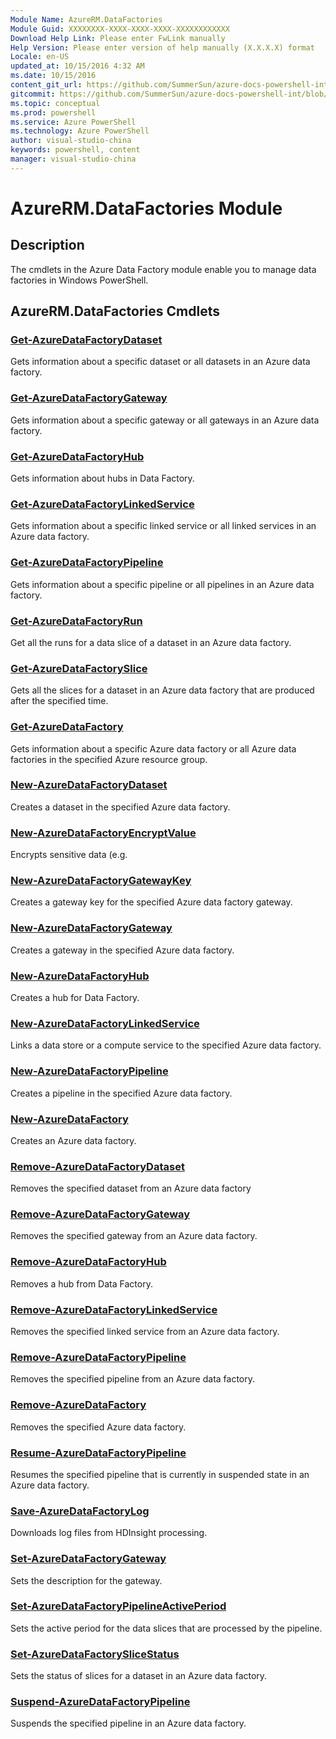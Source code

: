 ```yaml
---
Module Name: AzureRM.DataFactories
Module Guid: XXXXXXXX-XXXX-XXXX-XXXX-XXXXXXXXXXXX
Download Help Link: Please enter FwLink manually
Help Version: Please enter version of help manually (X.X.X.X) format
Locale: en-US
updated_at: 10/15/2016 4:32 AM
ms.date: 10/15/2016
content_git_url: https://github.com/SummerSun/azure-docs-powershell-int/blob/master/azureps-cmdlets-docs/ResourceManager/AzureRM.DataFactories/v0.9.8/CmdletMDs/AzureRM.DataFactories.md
gitcommit: https://github.com/SummerSun/azure-docs-powershell-int/blob/1bfd8e268acfc1799ad3f17c5a982578f54443cf/azureps-cmdlets-docs/ResourceManager/AzureRM.DataFactories/v0.9.8/CmdletMDs/AzureRM.DataFactories.md
ms.topic: conceptual
ms.prod: powershell
ms.service: Azure PowerShell
ms.technology: Azure PowerShell
author: visual-studio-china
keywords: powershell, content
manager: visual-studio-china
---
```


# AzureRM.DataFactories Module
## Description
The cmdlets in the Azure Data Factory module enable you to manage data factories in Windows PowerShell.

## AzureRM.DataFactories Cmdlets
### [Get-AzureDataFactoryDataset](Get-AzureDataFactoryDataset.md)
Gets information about a specific dataset or all datasets in an Azure data factory.


### [Get-AzureDataFactoryGateway](Get-AzureDataFactoryGateway.md)
Gets information about a specific gateway or all gateways in an Azure data factory.


### [Get-AzureDataFactoryHub](Get-AzureDataFactoryHub.md)
Gets information about hubs in Data Factory.


### [Get-AzureDataFactoryLinkedService](Get-AzureDataFactoryLinkedService.md)
Gets information about a specific linked service or all linked services in an Azure data factory.


### [Get-AzureDataFactoryPipeline](Get-AzureDataFactoryPipeline.md)
Gets information about a specific pipeline or all pipelines in an Azure data factory.


### [Get-AzureDataFactoryRun](Get-AzureDataFactoryRun.md)
Get all the runs for a data slice of a dataset in an Azure data factory.


### [Get-AzureDataFactorySlice](Get-AzureDataFactorySlice.md)
Gets all the slices for a dataset in an Azure data factory that are produced after the specified time.


### [Get-AzureDataFactory](Get-AzureDataFactory.md)
Gets information about a specific Azure data factory or all Azure data factories in the specified Azure resource group.


### [New-AzureDataFactoryDataset](New-AzureDataFactoryDataset.md)
Creates a dataset in the specified Azure data factory.


### [New-AzureDataFactoryEncryptValue](New-AzureDataFactoryEncryptValue.md)
Encrypts sensitive data (e.g.


### [New-AzureDataFactoryGatewayKey](New-AzureDataFactoryGatewayKey.md)
Creates a gateway key for the specified Azure data factory gateway.


### [New-AzureDataFactoryGateway](New-AzureDataFactoryGateway.md)
Creates a gateway in the specified Azure data factory.


### [New-AzureDataFactoryHub](New-AzureDataFactoryHub.md)
Creates a hub for Data Factory.


### [New-AzureDataFactoryLinkedService](New-AzureDataFactoryLinkedService.md)
Links a data store or a compute service to the specified Azure data factory.


### [New-AzureDataFactoryPipeline](New-AzureDataFactoryPipeline.md)
Creates a pipeline in the specified Azure data factory.


### [New-AzureDataFactory](New-AzureDataFactory.md)
Creates an Azure data factory.


### [Remove-AzureDataFactoryDataset](Remove-AzureDataFactoryDataset.md)
Removes the specified dataset from an Azure data factory


### [Remove-AzureDataFactoryGateway](Remove-AzureDataFactoryGateway.md)
Removes the specified gateway from an Azure data factory.


### [Remove-AzureDataFactoryHub](Remove-AzureDataFactoryHub.md)
Removes a hub from Data Factory.


### [Remove-AzureDataFactoryLinkedService](Remove-AzureDataFactoryLinkedService.md)
Removes the specified linked service from an Azure data factory.


### [Remove-AzureDataFactoryPipeline](Remove-AzureDataFactoryPipeline.md)
Removes the specified pipeline from an Azure data factory.


### [Remove-AzureDataFactory](Remove-AzureDataFactory.md)
Removes the specified Azure data factory.


### [Resume-AzureDataFactoryPipeline](Resume-AzureDataFactoryPipeline.md)
Resumes the specified pipeline that is currently in suspended state in an Azure data factory.


### [Save-AzureDataFactoryLog](Save-AzureDataFactoryLog.md)
Downloads log files from HDInsight processing.


### [Set-AzureDataFactoryGateway](Set-AzureDataFactoryGateway.md)
Sets the description for the gateway.


### [Set-AzureDataFactoryPipelineActivePeriod](Set-AzureDataFactoryPipelineActivePeriod.md)
Sets the active period for the data slices that are processed by the pipeline.


### [Set-AzureDataFactorySliceStatus](Set-AzureDataFactorySliceStatus.md)
Sets the status of slices for a dataset in an Azure data factory.


### [Suspend-AzureDataFactoryPipeline](Suspend-AzureDataFactoryPipeline.md)
Suspends the specified pipeline in an Azure data factory.




